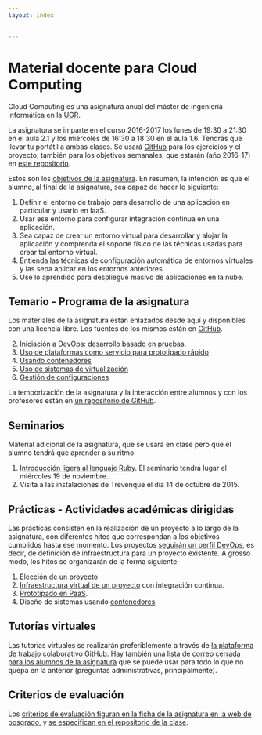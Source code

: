 ```yaml
---
layout: index


---
```

Material docente para Cloud Computing
==

Cloud Computing es una asignatura anual del máster de ingeniería informática en la [UGR](http://www.ugr.es).

La asignatura se imparte en el curso 2016-2017 los lunes de 19:30 a
21:30 en el aula 2.1 y los miércoles de 16:30 a 18:30 en el
aula 1.6. Tendrás que llevar tu portátil a ambas clases. Se usará [GitHub](http://github.com) para los ejercicios y
el proyecto; también para los objetivos semanales, que estarán (año
2016-17) en [este repositorio](https://github.com/JJ/CC16-17/).

Estos son los [objetivos de la asignatura](documentos/objetivos). En resumen, la intención es que el alumno, al final de la asignatura, sea capaz de hacer lo siguiente:

1. Definir el entorno de trabajo para desarrollo de una aplicación en particular y usarlo en IaaS.
2. Usar ese entorno para configurar integración continua en una aplicación.
3. Sea capaz de crear un entorno virtual para desarrollar y alojar la aplicación y comprenda el soporte físico de las técnicas usadas para crear tal entorno virtual.
4. Entienda las técnicas de configuración automática de entornos virtuales y las sepa aplicar en los entornos anteriores.
5. Use lo aprendido para despliegue masivo de aplicaciones en la nube.

Temario - Programa de la asignatura
------------------------------------------------------

Los materiales de la asignatura están enlazados desde aquí y
disponibles con una licencia libre. Los fuentes de los mismos están en
[GitHub](http://github.com/JJ/CC).

2. [Iniciación a DevOps: desarrollo basado en pruebas](documentos/temas/Desarrollo_basado_en_pruebas).
3. [Uso de plataformas como servicio para prototipado rápido](documentos/temas/PaaS)
3. [Usando contenedores](documentos/temas/Contenedores)
5. [Uso de sistemas de virtualización](documentos/temas/Uso_de_sistemas)
6. [Gestión de configuraciones](documentos/temas/Gestion_de_configuraciones)

La temporización de la asignatura y la interacción entre alumnos y con los profesores están en [un repositorio de GitHub](http://github.com/JJ/clases-CC-2015-16).

Seminarios
---------------

Material adicional de la asignatura, que se usará en clase pero que el
alumno tendrá que aprender a su ritmo

1. [Introducción ligera al lenguaje Ruby](documentos/seminarios/ruby). El seminario tendrá lugar el miércoles 19 de noviembre..
2. Visita a las instalaciones de Trevenque el día 14 de octubre de 2015.


Prácticas - Actividades académicas dirigidas
-------------

Las prácticas consisten en la realización de un proyecto a lo largo de
la asignatura, con diferentes hitos que correspondan a los objetivos
cumplidos hasta ese momento. Los proyectos
[seguirán un perfil DevOps](documentos/proyecto/README.md), es decir,
de definición de infraestructura para un proyecto existente. A grosso
modo, los hitos se organizarán de la forma siguiente. 

1. [Elección de un proyecto](documentos/proyecto/1.Infraestructura)
2. [Infraestructura virtual de un proyecto](documentos/proyecto/2.CI) con integración continua.
2. [Prototipado en PaaS](documentos/proyecto/3.Paas).
3. Diseño de sistemas usando [contenedores](documentos/proyecto/4.Docker).

Tutorías virtuales
----

Las tutorías virtuales se realizarán preferiblemente a través de
[la plataforma de trabajo colaborativo GitHub](https://github.com/JJ/CC-16-17/issues?state=open). Hay
también una
[lista de correo cerrada para los alumnos de la asignatura](https://groups.google.com/forum/#!forum/cc-ugr-2016)
que se puede usar para todo lo que no quepa en la anterior (preguntas
administrativas, principalmente).

Criterios de evaluación
---

Los
[criterios de evaluación figuran en la ficha de la asignatura en la web de posgrado](http://masteres.ugr.es/ing-informatica/pages/info_academica/guias/201516/1semestre/cloudcomputingfundamentoseinfraestructuras/!),
y
[se especifican en el repositorio de la clase](https://github.com/JJ/CC16-17/blob/master/Metodolog%C3%ADa_y_criterios_de_evaluaci%C3%B3n). 


